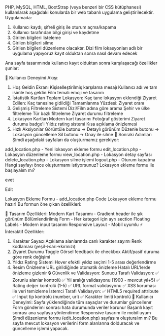PHP, MySQL, HTML, BootStrap (veya benzeri bir CSS kütüphanesi) kullanılarak aşağıdaki konularda bir web tabanlı uygulama geliştirilecektir. Uygulamada:
1. Kullanıcı kaydı, şifreli giriş ile oturum açma/kapama
2. Kullanıcı tarafından bilgi girişi ve kaydetme
3. Girilen bilgileri listeleme
4. Girilen bilgileri silme
5. Girilen bilgileri düzenleme
olacaktır. Dizi film lokasyonları adlı bir uygulama yapıyoruz kayıt olduktan sonra nasıl devam edecek

Ana sayfa tasarımında kullanıcı kayıt olduktan sonra karşılaşacağı özellikler şunlar:

🎯 Kullanıcı Deneyimi Akışı:
1. Hoş Geldin Ekranı
Kişiselleştirilmiş karşılama mesajı
Kullanıcı adı ve tam isimle hoş geldin
Film temalı emoji ve tasarım
2. İstatistik Kartları
Toplam Lokasyon: Kaç tane lokasyon eklendiği
Ziyaret Edilen: Kaç tanesine gidildiği
Tamamlanma Yüzdesi: Ziyaret oranı
3. Gelişmiş Filtreleme Sistemi
Dizi/Film adına göre arama
Şehir ve ülke filtreleme
Tür bazlı filtreleme
Ziyaret durumu filtreleme
4. Lokasyon Kartları
Modern kart tasarımı
Fotoğraf gösterimi
Ziyaret durumu badge'i
Yıldız rating sistemi
Kısa açıklama önizlemesi
5. Hızlı Aksiyonlar
Görüntüle butonu → Detaylı görünüm
Düzenle butonu → Lokasyon güncelleme
Sil butonu → Onay ile silme
🚀 Sonraki Adımlar:
Şimdi aşağıdaki sayfaları da oluşturmamız gerekiyor:

add_location.php - Yeni lokasyon ekleme formu
edit_location.php - Lokasyon düzenleme formu
view_location.php - Lokasyon detay sayfası
delete_location.php - Lokasyon silme işlemi
logout.php - Oturum kapatma
Hangi sayfayı önce oluşturmamı istiyorsunuz? Lokasyon ekleme formu ile başlayalım mı?




evet

Edit

Lokasyon Ekleme Formu - add_location.php
Code 
Lokasyon ekleme formu hazır! Bu formun öne çıkan özellikleri:

🎨 Tasarım Özellikleri:
Modern Kart Tasarımı - Gradient header ile şık görünüm
Bölümlendirilmiş Form - Her kategori için ayrı section
Floating Labels - Modern input tasarımı
Responsive Layout - Mobil uyumlu
⚡ İnteraktif Özellikler:
1. Karakter Sayacı
Açıklama alanlarında canlı karakter sayımı
Renk kodlaması (yeşil→sarı→kırmızı)
2. Ziyaret Durumu Toggle
Görsel feedback ile checkbox
Aktif/pasif duruma göre renk değişimi
3. Yıldız Rating Sistemi
Hover efektli yıldız seçimi
1-5 arası değerlendirme
4. Resim Önizleme
URL girildiğinde otomatik önizleme
Hatalı URL'lerde önizleme gizlenir
🔒 Güvenlik ve Validasyon:
Sunucu Tarafı Validasyon:
✅ Zorunlu alanlar kontrolü
✅ Yıl aralığı validasyonu (1900 - mevcut yıl+5)
✅ Rating değer kontrolü (1-5)
✅ URL format validasyonu
✅ XSS koruması ile veri temizleme
İstemci Tarafı Validasyon:
✅ HTML5 required attribute
✅ Input tip kontrolü (number, url)
✅ Karakter limiti kontrolü
📱 Kullanıcı Deneyimi:
Sayfa yüklendiğinde tüm sayaçlar ve durumlar güncellenır
Form gönderimi sonrası hata durumunda veriler korunur
Başarılı kayıt sonrası ana sayfaya yönlendirme
Responsive tasarım ile mobil uyum
Şimdi düzenleme formu (edit_location.php) sayfasını oluşturalım mı? Bu sayfa mevcut lokasyon verilerini form alanlarına dolduracak ve güncelleme işlemi yapacak.







